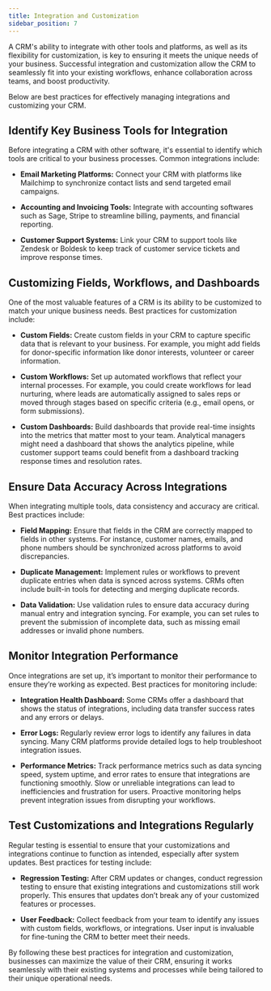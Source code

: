 ```yaml
---
title: Integration and Customization
sidebar_position: 7
---
```


A CRM's ability to integrate with other tools and platforms, as well as its flexibility for customization, is key to ensuring it meets the unique needs of your business. Successful integration and customization allow the CRM to seamlessly fit into your existing workflows, enhance collaboration across teams, and boost productivity. 

Below are best practices for effectively managing integrations and customizing your CRM.

## Identify Key Business Tools for Integration

Before integrating a CRM with other software, it's essential to identify which tools are critical to your business processes. Common integrations include:

- **Email Marketing Platforms:** Connect your CRM with platforms like Mailchimp to synchronize contact lists and send targeted email campaigns.

- **Accounting and Invoicing Tools:** Integrate with accounting softwares such as Sage, Stripe to streamline billing, payments, and financial reporting.

- **Customer Support Systems:** Link your CRM to support tools like Zendesk or Boldesk to keep track of customer service tickets and improve response times.

## Customizing Fields, Workflows, and Dashboards

One of the most valuable features of a CRM is its ability to be customized to match your unique business needs. Best practices for customization include:

- **Custom Fields:** Create custom fields in your CRM to capture specific data that is relevant to your business. For example, you might add fields for donor-specific information like donor interests, volunteer or career information.

- **Custom Workflows:** Set up automated workflows that reflect your internal processes. For example, you could create workflows for lead nurturing, where leads are automatically assigned to sales reps or moved through stages based on specific criteria (e.g., email opens, or form submissions).

- **Custom Dashboards:** Build dashboards that provide real-time insights into the metrics that matter most to your team. Analytical managers might need a dashboard that shows the analytics pipeline, while customer support teams could benefit from a dashboard tracking response times and resolution rates.

## Ensure Data Accuracy Across Integrations

When integrating multiple tools, data consistency and accuracy are critical. Best practices include:

- **Field Mapping:** Ensure that fields in the CRM are correctly mapped to fields in other systems. For instance, customer names, emails, and phone numbers should be synchronized across platforms to avoid discrepancies.

- **Duplicate Management:** Implement rules or workflows to prevent duplicate entries when data is synced across systems. CRMs often include built-in tools for detecting and merging duplicate records.

- **Data Validation:** Use validation rules to ensure data accuracy during manual entry and integration syncing. For example, you can set rules to prevent the submission of incomplete data, such as missing email addresses or invalid phone numbers.

## Monitor Integration Performance

Once integrations are set up, it’s important to monitor their performance to ensure they’re working as expected. Best practices for monitoring include:

- **Integration Health Dashboard:** Some CRMs offer a dashboard that shows the status of integrations, including data transfer success rates and any errors or delays.

- **Error Logs:** Regularly review error logs to identify any failures in data syncing. Many CRM platforms provide detailed logs to help troubleshoot integration issues.

- **Performance Metrics:** Track performance metrics such as data syncing speed, system uptime, and error rates to ensure that integrations are functioning smoothly. Slow or unreliable integrations can lead to inefficiencies and frustration for users.
Proactive monitoring helps prevent integration issues from disrupting your workflows.

## Test Customizations and Integrations Regularly

Regular testing is essential to ensure that your customizations and integrations continue to function as intended, especially after system updates. Best practices for testing include:

- **Regression Testing:** After CRM updates or changes, conduct regression testing to ensure that existing integrations and customizations still work properly. This ensures that updates don’t break any of your customized features or processes.

- **User Feedback:** Collect feedback from your team to identify any issues with custom fields, workflows, or integrations. User input is invaluable for fine-tuning the CRM to better meet their needs.

By following these best practices for integration and customization, businesses can maximize the value of their CRM, ensuring it works seamlessly with their existing systems and processes while being tailored to their unique operational needs.

